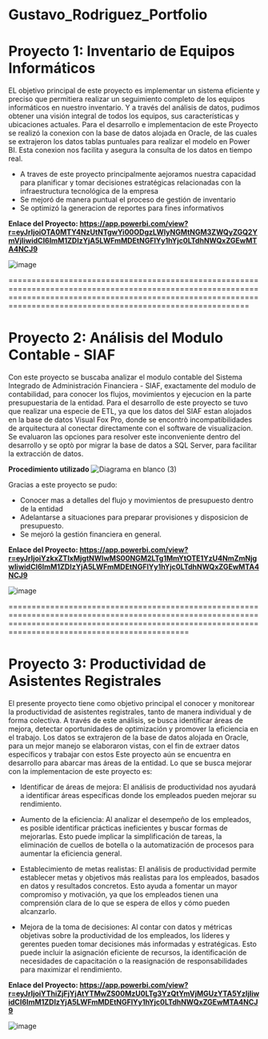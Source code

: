 # Gustavo_Rodriguez_Portfolio


# Proyecto 1: Inventario de Equipos Informáticos
EL objetivo principal de este proyecto es implementar un sistema eficiente y preciso que permitiera realizar un seguimiento completo de los equipos informáticos en nuestro inventario. Y a través del análisis de datos, pudimos obtener una visión integral de todos los equipos, sus características y ubicaciones actuales.
Para el desarrollo e implementacion de este Proyecto se realizó la conexion con la base de datos alojada en Oracle, de las cuales se extrajeron los datos tablas puntuales para realizar el modelo en Power BI. Esta conexion nos facilita y asegura la consulta de los datos en tiempo real.

* A traves de este proyecto principalmente aejoramos nuestra capacidad para planificar y tomar decisiones estratégicas relacionadas con la infraestructura tecnológica de la empresa
* Se mejoró de manera puntual el proceso de gestión de inventario
* Se optimizó la generacion de reportes para fines informativos

**Enlace del Proyecto: https://app.powerbi.com/view?r=eyJrIjoiOTA0MTY4NzUtNTgwYi00ODgzLWIyNGMtNGM3ZWQyZGQ2YmVjIiwidCI6ImM1ZDIzYjA5LWFmMDEtNGFlYy1hYjc0LTdhNWQxZGEwMTA4NCJ9**

![image](https://github.com/GustavoRV7/Gustavo_Rodriguez_Portfolio/assets/79548065/98dfd9e1-9e89-473a-9f2f-09de27c2bc91)


======================================================================================================================================================================================================================

# Proyecto 2: Análisis del Modulo Contable - SIAF
Con este proyecto se buscaba analizar el modulo contable del Sistema Integrado de Administración Financiera - SIAF, exactamente del modulo de contabilidad, para conocer los flujos, movimientos y ejecucion en la parte presupuestaria de la entidad.
Para el desarrollo de este proyecto se tuvo que realizar una especie de ETL, ya que los datos del SIAF estan alojados en la base de datos Visual Fox Pro, donde se encontrò incompatibilidades de arquitectura al conectar directamente con el software de visualizacion.
Se evaluaron las opciones para resolver este inconveniente dentro del desarrollo y se optò por migrar la base de datos a SQL Server, para facilitar la extracción de datos.


**Procedimiento utilizado**
![Diagrama en blanco (3)](https://github.com/GustavoRV7/Gustavo_Rodriguez_Portfolio/assets/79548065/970abfa2-809c-478c-9a8d-bd7c7fb0b993)


Gracias a este proyecto se pudo:
* Conocer mas a detalles del flujo y movimientos de presupuesto dentro de la entidad
* Adelantarse a situaciones para preparar provisiones y disposicion de presupuesto.
* Se mejoró la gestión financiera en general.

**Enlace del Proyecto: https://app.powerbi.com/view?r=eyJrIjoiYzkxZTIxMjgtNWIwMS00NGM2LTg1MmYtOTE1YzU4NmZmNjgwIiwidCI6ImM1ZDIzYjA5LWFmMDEtNGFlYy1hYjc0LTdhNWQxZGEwMTA4NCJ9**

![image](https://github.com/GustavoRV7/Gustavo_Rodriguez_Portfolio/assets/79548065/02ea5abc-76c0-4b91-9324-145fa4d62ff0)


=========================================================================================================================================================================================================

# Proyecto 3: Productividad de Asistentes Registrales
El presente proyecto tiene como objetivo principal el conocer y monitorear la productividad de asistentes registrales, tanto de manera individual y de forma colectiva. A través de este análisis, se busca identificar áreas de mejora, detectar oportunidades de optimización y promover la eficiencia en el trabajo.
Los datos se extrajeron de la base de datos alojada en Oracle, para un mejor manejo se elaboraron vistas, con el fin de extraer datos específicos y trabajar con estos
Este proyecto aún se encuentra en desarrollo para abarcar mas áreas de la entidad.
Lo que se busca mejorar con la implementacion de este proyecto es:
* Identificar de áreas de mejora: El análisis de productividad nos ayudará a identificar áreas específicas donde los empleados pueden mejorar su rendimiento.

* Aumento de la eficiencia: Al analizar el desempeño de los empleados, es posible identificar prácticas ineficientes y buscar formas de mejorarlas. Esto puede implicar la simplificación de tareas, la eliminación de cuellos de botella o la automatización de procesos para aumentar la eficiencia general.

* Establecimiento de metas realistas: El análisis de productividad permite establecer metas y objetivos más realistas para los empleados, basados en datos y resultados concretos. Esto ayuda a fomentar un mayor compromiso y motivación, ya que los empleados tienen una comprensión clara de lo que se espera de ellos y cómo pueden alcanzarlo.

* Mejora de la toma de decisiones: Al contar con datos y métricas objetivas sobre la productividad de los empleados, los líderes y gerentes pueden tomar decisiones más informadas y estratégicas. Esto puede incluir la asignación eficiente de recursos, la identificación de necesidades de capacitación o la reasignación de responsabilidades para maximizar el rendimiento.

**Enlace del Proyecto: https://app.powerbi.com/view?r=eyJrIjoiYThiZjFjYjAtYTMwZS00MzU0LTg3YzQtYmVjMGUzYTA5YzljIiwidCI6ImM1ZDIzYjA5LWFmMDEtNGFlYy1hYjc0LTdhNWQxZGEwMTA4NCJ9**

![image](https://github.com/GustavoRV7/Gustavo_Rodriguez_Portfolio/assets/79548065/7c606c70-57c9-48ab-b3d0-c9edaf812093)


